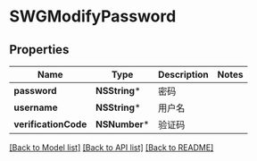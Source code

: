 # SWGModifyPassword

## Properties
Name | Type | Description | Notes
------------ | ------------- | ------------- | -------------
**password** | **NSString*** | 密码 | 
**username** | **NSString*** | 用户名 | 
**verificationCode** | **NSNumber*** | 验证码 | 

[[Back to Model list]](../README.md#documentation-for-models) [[Back to API list]](../README.md#documentation-for-api-endpoints) [[Back to README]](../README.md)


